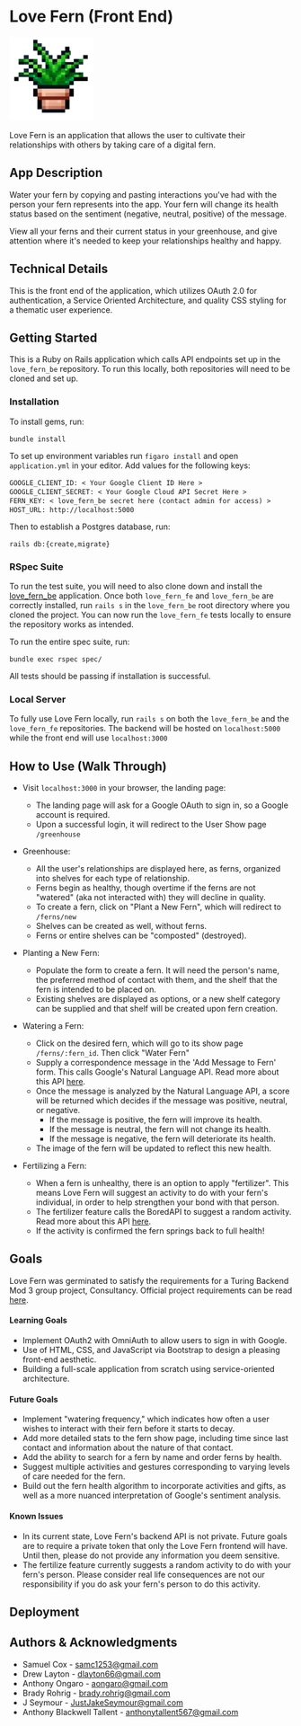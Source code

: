# Love Fern (Front End)

<img src="app/assets/images/love-fern-4_720.png" width="150">

Love Fern is an application that allows the user to cultivate their relationships with others by taking care of a digital fern.

## App Description
Water your fern by copying and pasting interactions you've had with the person your fern represents into the app. Your fern will change its health status based on the sentiment (negative, neutral, positive) of the message.

View all your ferns and their current status in your greenhouse, and give attention where it's needed to keep your relationships healthy and happy. 

## Technical Details
This is the front end of the application, which utilizes OAuth 2.0 for authentication, a Service Oriented Architecture, and quality CSS styling for a thematic user experience.

## Getting Started

This is a Ruby on Rails application which calls API endpoints set up in the `love_fern_be` repository. To run this locally, both repositories will need to be cloned and set up.

### Installation

To install gems, run:

```
bundle install
```

To set up environment variables run `figaro install` and open `application.yml` in your editor. Add values for the following keys:

```
GOOGLE_CLIENT_ID: < Your Google Client ID Here >
GOOGLE_CLIENT_SECRET: < Your Google Cloud API Secret Here >
FERN_KEY: < love_fern_be secret here (contact admin for access) >
HOST_URL: http://localhost:5000
```

Then to establish a Postgres database, run:

```
rails db:{create,migrate}
```
### RSpec Suite

To run the test suite, you will need to also clone down and install the [love_fern_be](https://www.github.com/love-fern/love_fern_be) application. Once both `love_fern_fe` and `love_fern_be` are correctly installed, run `rails s` in the `love_fern_be` root directory where you cloned the project. You can now run the `love_fern_fe` tests locally to ensure the repository works as intended.

To run the entire spec suite, run:
```
bundle exec rspec spec/
```
All tests should be passing if installation is successful.

### Local Server

To fully use Love Fern locally, run `rails s` on both the `love_fern_be` and the `love_fern_fe` repositories. The backend will be hosted on `localhost:5000` while the front end will use `localhost:3000`

## How to Use (Walk Through)

- Visit `localhost:3000` in your browser, the landing page:
  - The landing page will ask for a Google OAuth to sign in, so a Google account is required.
  - Upon a successful login, it will redirect to the User Show page `/greenhouse`

- Greenhouse:
  - All the user's relationships are displayed here, as ferns, organized into shelves for each type of relationship.
  - Ferns begin as healthy, though overtime if the ferns are not "watered" (aka not interacted with) they will decline in quality.
  - To create a fern, click on "Plant a New Fern", which will redirect to `/ferns/new`
  - Shelves can be created as well, without ferns.
  - Ferns or entire shelves can be "composted" (destroyed).

- Planting a New Fern:
  - Populate the form to create a fern. It will need the person's name, the preferred method of contact with them, and the shelf that the fern is intended to be placed on. 
  - Existing shelves are displayed as options, or a new shelf category can be supplied and that shelf will be created upon fern creation.

- Watering a Fern:
  - Click on the desired fern, which will go to its show page `/ferns/:fern_id`. Then click "Water Fern"
  - Supply a correspondence message in the 'Add Message to Fern' form. This calls Google's Natural Language API. Read more about this API [here](https://cloud.google.com/natural-language). 
  - Once the message is analyzed by the Natural Language API, a score will be returned which decides if the message was positive, neutral, or negative.
    - If the message is positive, the fern will improve its health.
    - If the message is neutral, the fern will not change its health.
    - If the message is negative, the fern will deteriorate its health.
  - The image of the fern will be updated to reflect this new health.

- Fertilizing a Fern:
  - When a fern is unhealthy, there is an option to apply "fertilizer". This means Love Fern will suggest an activity to do with your fern's individual, in order to help strengthen your bond with that person.
  - The fertilizer feature calls the BoredAPI to suggest a random activity. Read more about this API [here](https://www.boredapi.com/documentation).
  - If the activity is confirmed the fern springs back to full health!
## Goals

Love Fern was germinated to satisfy the requirements for a Turing Backend Mod 3 group project, Consultancy. Official project requirements can be read [here](https://backend.turing.edu/module3/projects/consultancy/).
#### Learning Goals

- Implement OAuth2 with OmniAuth to allow users to sign in with Google.
- Use of HTML, CSS, and JavaScript via Bootstrap to design a pleasing front-end aesthetic.
- Building a full-scale application from scratch using service-oriented architecture.

#### Future Goals

- Implement "watering frequency," which indicates how often a user wishes to interact with their fern before it starts to decay.
- Add more detailed stats to the fern show page, including time since last contact and information about the nature of that contact.
- Add the ability to search for a fern by name and order ferns by health.
- Suggest multiple activities and gestures corresponding to varying levels of care needed for the fern.
- Build out the fern health algorithm to incorporate activities and gifts, as well as a more nuanced interpretation of Google's sentiment analysis.

#### Known Issues

- In its current state, Love Fern's backend API is not private. Future goals are to require a private token that only the Love Fern frontend will have. Until then, please do not provide any information you deem sensitive.
- The fertilize feature currently suggests a random activity to do with your fern's person. Please consider real life consequences are not our responsibility if you do ask your fern's person to do this activity.

## Deployment

## Authors & Acknowledgments

- Samuel Cox - samc1253@gmail.com
- Drew Layton - dlayton66@gmail.com
- Anthony Ongaro - aongaro@gmail.com
- Brady Rohrig - brady.rohrig@gmail.com
- J Seymour - JustJakeSeymour@gmail.com
- Anthony Blackwell Tallent - anthonytallent567@gmail.com

